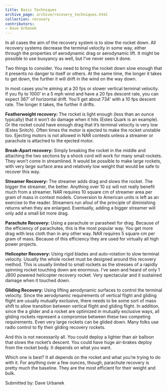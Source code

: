 ```yaml
---
title: Basic Techniques
archive_page: archive/recovery_techniques.html
collection: recovery
contributors:
- Dave Urbanek
---
```

In all cases the aim of the recovery system is to slow the rocket down. All recovery systems decrease the terminal velocity in some way, either through the properties of aerodynamic drag or aerodynamic lift. It might be possible to use buoyancy as well, but I’ve never seen it done.

Two things to consider. You need to bring the rocket down slow enough that it presents no danger to itself or others. At the same time, the longer it takes to get down, the further it will drift in the wind on the way down.

In most cases you’re aiming at a 20 fps or slower vertical terminal velocity. If you fly to 1000’ in a 5 mph wind and have a 20 fps descent rate, you can expect 367’ of horizontal drift. You’ll get about 734’ with a 10 fps descent rate. The longer it takes, the further it drifts.

**Featherweight recovery:** The rocket is light enough (less than an ounce typically) that it won’t do damage when it hits (Estes Quark is an example). Or the rocket could have enough drag that it’s terminal velocity is very low (Estes Snitch). Often times the motor is ejected to make the rocket unstable too. Ejecting motors is not allowed in NAR contests unless a streamer or parachute is attached to the ejected motor.

**Break-Apart recovery:** Simply breaking the rocket in the middle and attaching the two sections by a shock cord will work for many small rockets. They won’t come in streamlined. It would be possible to make large rockets, with very large surface area and relatively low weight that would be safe to recover this way.

**Streamer Recovery:** The streamer adds drag and slows the rocket. The bigger the streamer, the better. Anything over 10 oz will not really benefit much from a streamer. NAR requires 10 square cm of streamer area per gram of mass in contest models. Conversion to American units is left as an exercise to the reader. Streamers run afoul of the principle of diminishing returns when they are enlarged. Eventually, adding a bigger streamer will only add a small bit more drag.

**Parachute Recovery:** Using a parachute or parasheet for drag. Because of the efficiency of parachutes, this is the most popular way. You get more drag with less cloth than in any other way. NAR requires 5 square cm per gram of mass. Because of this efficiency they are used for virtually all high power projects.

**Helicopter Recovery:** Using rigid blades and auto-rotation to slow terminal velocity. Usually the whole rocket must be designed around this recovery method. This is usually limited to small rockets as the stresses of a rapidly spinning rocket touching down are enormous. I’ve seen and heard of only 1 J800 powered helicopter recovery rocket. Very spectacular and it sustained damage when it touched down.

**Gliding Recovery:** Using lifting aerodynamic surfaces to control the terminal velocity. Since the aerodynamic requirements of vertical flight and gliding flight are usually mutually exclusive, there needs to be some sort of mass shift to allow transition between vertical flight and gliding flight. In addition, since the a glider and a rocket are optimized in mutually exclusive ways, all gliding rockets represent a compromise between these two competing requirements. Even very large rockets can be glided down. Many folks use radio control to fly their gliding recovery rockets.

And this is not necessarily all. You could deploy a lighter than air balloon that slows the rocket’s descent. You could have huge air-brakes deploy from the rocket body. It depends on what you want.

Which one is best? It all depends on the rocket and what you’re trying to do with it. For anything over a few ounces, though, parachute recovery is pretty much the baseline. They are the most efficient for their weight and bulk.

Submitted by: Dave Urbanek

